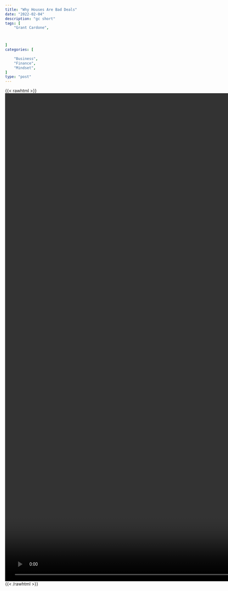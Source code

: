 ```yaml
---
title: "Why Houses Are Bad Deals"
date: "2022-02-04"
description: "gc short"
tags: [
    "Grant Cardone",



]
categories: [
    
    "Business",
    "Finance",
    "Mindset",
]
type: "post"
---
```

{{< rawhtml >}}
    <video style="height:40vh;width:auto" overflow="hidden" controls>
        <source src="https://clips.dev00ps.com/Grant%20Cardone/Don39t%20buy%20where%20you%20live%20shorts.mp4" type="video/mp4"> 
    </video>
{{< /rawhtml >}}